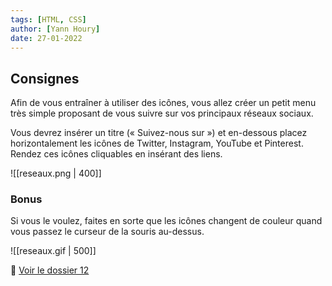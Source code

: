 ```yaml
---
tags: [HTML, CSS]
author: [Yann Houry]
date: 27-01-2022
---
```


## Consignes
Afin de vous entraîner à utiliser des icônes, vous allez créer un petit menu très simple proposant de vous suivre sur vos principaux réseaux sociaux.

Vous devrez insérer un titre (« Suivez-nous sur ») et en-dessous placez horizontalement les icônes de Twitter, Instagram, YouTube et Pinterest. Rendez ces icônes cliquables en insérant des liens.

![[reseaux.png | 400]]

### Bonus
Si vous le voulez, faites en sorte que les icônes changent de couleur quand vous passez le curseur de la souris au-dessus.

![[reseaux.gif | 500]]

📁 [Voir le dossier 12](https://app.box.com/s/wzc7zdwnhmrypn66z5pct2e7uc57aijk)
